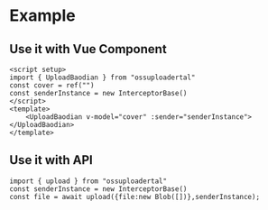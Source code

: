 # Example
## Use it with Vue Component
```
<script setup>
import { UploadBaodian } from "ossuploadertal"
const cover = ref("")
const senderInstance = new InterceptorBase()
</script>
<template>
    <UploadBaodian v-model="cover" :sender="senderInstance"></UploadBaodian>
</template>
```
## Use it with API
```
import { upload } from "ossuploadertal"
const senderInstance = new InterceptorBase()
const file = await upload({file:new Blob([])},senderInstance);
```